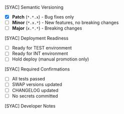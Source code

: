 [SYAC] Semantic Versioning
- [x] **Patch** (`*.*.x`) - Bug fixes only
- [ ] **Minor** (`*.x.*`) - New features, no breaking changes
- [ ] **Major** (`x.*.*`) - Breaking changes

[SYAC] Deployment Readiness
- [ ] Ready for TEST environment
- [ ] Ready for INT environment
- [ ] Hold deploy (manual promotion only)

[SYAC] Required Confirmations
- [ ] All tests passed
- [ ] SWAP versions updated
- [ ] CHANGELOG updated
- [ ] No secrets committed

[SYAC] Developer Notes